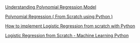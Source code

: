[Understanding Polynomial Regression Model](https://www.analyticsvidhya.com/blog/2021/10/understanding-polynomial-regression-model/)

[Polynomial Regression ( From Scratch using Python )](https://www.geeksforgeeks.org/polynomial-regression-from-scratch-using-python/)


[How to implement Logistic Regression from scratch with Python](https://www.youtube.com/watch?v=YYEJ_GUguHw)

[Logistic Regression from Scratch - Machine Learning Python](https://www.youtube.com/watch?v=x1ez9vi611I)